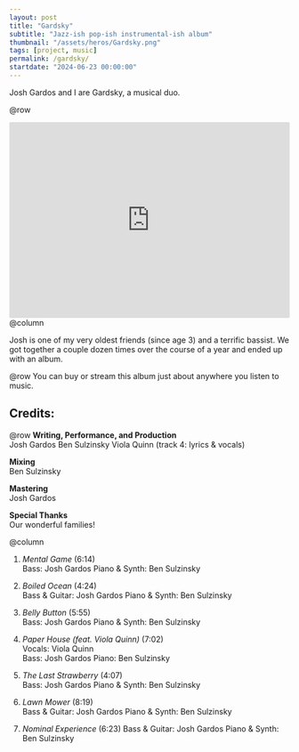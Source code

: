 ```yaml
---
layout: post
title: "Gardsky"
subtitle: "Jazz-ish pop-ish instrumental-ish album"
thumbnail: "/assets/heros/Gardsky.png"
tags: [project, music]
permalink: /gardsky/
startdate: "2024-06-23 00:00:00"
---
```

Josh Gardos and I are Gardsky, a musical duo.

@row
<iframe style="border-radius:2px" src="https://open.spotify.com/embed/album/4XowR3euUxZEbYCtFH81lw?utm_source=generator" width="100%" height="352" frameBorder="0" allowfullscreen="" allow="autoplay; clipboard-write; encrypted-media; fullscreen; picture-in-picture" loading="lazy"></iframe>
@column
<p class="pbox">Josh is one of my very oldest friends (since age 3) and a terrific bassist. We got together a couple dozen times over the course of a year and ended up with an album.</p>

@row
You can buy or stream this album just about anywhere you listen to music.

## Credits:

@row
**Writing, Performance, and Production**  
Josh Gardos
Ben Sulzinsky
Viola Quinn (track 4: lyrics & vocals)

**Mixing**  
Ben Sulzinsky

**Mastering**  
Josh Gardos  

**Special Thanks**  
Our wonderful families!

@column
1. _Mental Game_ (6:14)  
Bass: Josh Gardos 
Piano & Synth: Ben Sulzinsky 

2. _Boiled Ocean_ (4:24)  
Bass & Guitar: Josh Gardos 
Piano & Synth: Ben Sulzinsky 

3. _Belly Button_ (5:55)  
Bass: Josh Gardos 
Piano & Synth: Ben Sulzinsky 

4. _Paper House (feat. Viola Quinn)_ (7:02)  
Vocals: Viola Quinn  
Bass: Josh Gardos 
Piano: Ben Sulzinsky 

5. _The Last Strawberry_ (4:07)  
Bass: Josh Gardos 
Piano & Synth: Ben Sulzinsky 

6. _Lawn Mower_ (8:19)  
Bass & Guitar: Josh Gardos 
Piano & Synth: Ben Sulzinsky 

7. _Nominal Experience_ (6:23) 
Bass & Guitar: Josh Gardos 
Piano & Synth: Ben Sulzinsky 